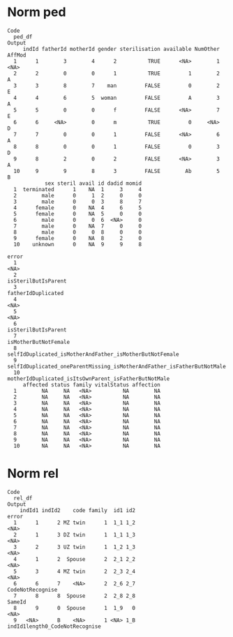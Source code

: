 # Norm ped

    Code
      ped_df
    Output
         indId fatherId motherId gender sterilisation available NumOther AffMod
      1      1        3        4      2          TRUE      <NA>        1   <NA>
      2      2        0        0      1          TRUE         1        2      A
      3      3        8        7    man         FALSE         0        2      E
      4      4        6        5  woman         FALSE         A        3      A
      5      5        0        0      f         FALSE      <NA>        7      E
      6      6     <NA>        0      m          TRUE         0     <NA>      D
      7      7        0        0      1         FALSE      <NA>        6      A
      8      8        0        0      1         FALSE         0        3      D
      9      8        2        0      2         FALSE      <NA>        3      A
      10     9        9        8      3         FALSE        Ab        5      B
                sex steril avail id dadid momid
      1  terminated      1    NA  1     3     4
      2        male      0     1  2     0     0
      3        male      0     0  3     8     7
      4      female      0    NA  4     6     5
      5      female      0    NA  5     0     0
      6        male      0     0  6  <NA>     0
      7        male      0    NA  7     0     0
      8        male      0     0  8     0     0
      9      female      0    NA  8     2     0
      10    unknown      0    NA  9     9     8
                                                                          error
      1                                                                    <NA>
      2                                                     isSterilButIsParent
      3                                                      fatherIdDuplicated
      4                                                                    <NA>
      5                                                                    <NA>
      6                                                     isSterilButIsParent
      7                                                    isMotherButNotFemale
      8                 selfIdDuplicated_isMotherAndFather_isMotherButNotFemale
      9  selfIdDuplicated_oneParentMissing_isMotherAndFather_isFatherButNotMale
      10                   motherIdDuplicated_isItsOwnParent_isFatherButNotMale
         affected status family vitalStatus affection
      1        NA     NA   <NA>          NA        NA
      2        NA     NA   <NA>          NA        NA
      3        NA     NA   <NA>          NA        NA
      4        NA     NA   <NA>          NA        NA
      5        NA     NA   <NA>          NA        NA
      6        NA     NA   <NA>          NA        NA
      7        NA     NA   <NA>          NA        NA
      8        NA     NA   <NA>          NA        NA
      9        NA     NA   <NA>          NA        NA
      10       NA     NA   <NA>          NA        NA

# Norm rel

    Code
      rel_df
    Output
        indId1 indId2    code family  id1 id2                          error
      1      1      2 MZ twin      1  1_1 1_2                           <NA>
      2      1      3 DZ twin      1  1_1 1_3                           <NA>
      3      2      3 UZ twin      1  1_2 1_3                           <NA>
      4      1      2  Spouse      2  2_1 2_2                           <NA>
      5      3      4 MZ twin      2  2_3 2_4                           <NA>
      6      6      7    <NA>      2  2_6 2_7               CodeNotRecognise
      7      8      8  Spouse      2  2_8 2_8                         SameId
      8      9      0  Spouse      1  1_9   0                           <NA>
      9   <NA>      B    <NA>      1 <NA> 1_B indId1length0_CodeNotRecognise

